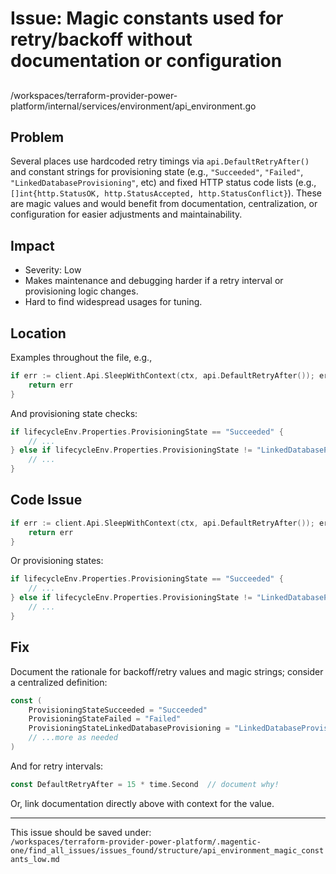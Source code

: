 # Issue: Magic constants used for retry/backoff without documentation or configuration

##

/workspaces/terraform-provider-power-platform/internal/services/environment/api_environment.go

## Problem

Several places use hardcoded retry timings via `api.DefaultRetryAfter()` and constant strings for provisioning state (e.g., `"Succeeded"`, `"Failed"`, `"LinkedDatabaseProvisioning"`, etc) and fixed HTTP status code lists (e.g., `[]int{http.StatusOK, http.StatusAccepted, http.StatusConflict}`). These are magic values and would benefit from documentation, centralization, or configuration for easier adjustments and maintainability.

## Impact

- Severity: Low
- Makes maintenance and debugging harder if a retry interval or provisioning logic changes.
- Hard to find widespread usages for tuning.

## Location

Examples throughout the file, e.g.,

```go
if err := client.Api.SleepWithContext(ctx, api.DefaultRetryAfter()); err != nil {
    return err
}
```

And provisioning state checks:

```go
if lifecycleEnv.Properties.ProvisioningState == "Succeeded" {
    // ...
} else if lifecycleEnv.Properties.ProvisioningState != "LinkedDatabaseProvisioning" && lifecycleEnv.Properties.ProvisioningState != "Succeeded" {
    // ...
}
```

## Code Issue

```go
if err := client.Api.SleepWithContext(ctx, api.DefaultRetryAfter()); err != nil {
    return err
}
```

Or provisioning states:

```go
if lifecycleEnv.Properties.ProvisioningState == "Succeeded" {
    // ...
} else if lifecycleEnv.Properties.ProvisioningState != "LinkedDatabaseProvisioning" && lifecycleEnv.Properties.ProvisioningState != "Succeeded" {
    // ...
}
```

## Fix

Document the rationale for backoff/retry values and magic strings; consider a centralized definition:

```go
const (
    ProvisioningStateSucceeded = "Succeeded"
    ProvisioningStateFailed = "Failed"
    ProvisioningStateLinkedDatabaseProvisioning = "LinkedDatabaseProvisioning"
    // ...more as needed
)
```
And for retry intervals:

```go
const DefaultRetryAfter = 15 * time.Second  // document why!
```
Or, link documentation directly above with context for the value.

---

This issue should be saved under:  
`/workspaces/terraform-provider-power-platform/.magentic-one/find_all_issues/issues_found/structure/api_environment_magic_constants_low.md`
